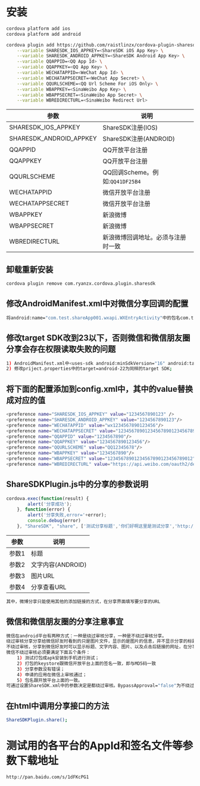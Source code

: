 
# 安装
```sh
cordova platform add ios
cordova platform add android

cordova plugin add https://github.com/raistlinzx/cordova-plugin-sharesdk.git \
	--variable SHARESDK_IOS_APPKEY=<ShareSDK iOS App Key> \
    --variable SHARESDK_ANDROID_APPKEY=<ShareSDK Android App Key> \
	--variable QQAPPID=<QQ App Id> \
	--variable QQAPPKEY=<QQ App Key> \
	--variable WECHATAPPID=<WeChat App Id> \
	--variable WECHATAPPSECRET=<WeChat App Secret> \
	--variable QQURLSCHEME=<QQ Url Scheme For iOS Only> \
	--variable WBAPPKEY=<SinaWeibo App Key> \
	--variable WBAPPSECRET=<SinaWeibo App Secret> \
	--variable WBREDIRECTURL=<SinaWeibo Redirect Url>
```

|参数|说明|
|---|---|
|SHARESDK_IOS_APPKEY|ShareSDK注册(IOS)|
|SHARESDK_ANDROID_APPKEY|ShareSDK注册(ANDROID)|
|QQAPPID|QQ开放平台注册|
|QQAPPKEY|QQ开放平台注册|
|QQURLSCHEME|QQ回调Scheme。例如:`QQ41DF25B4`|
|WECHATAPPID|微信开放平台注册|
|WECHATAPPSECRET|微信开放平台注册|
|WBAPPKEY|新浪微博|
|WBAPPSECRET|新浪微博|
|WBREDIRECTURL|新浪微博回调地址。必须与注册时一致|

## 卸载重新安装

```sh
cordova plugin remove com.ryanzx.cordova.plugin.sharesdk
```


## 修改AndroidManifest.xml中对微信分享回调的配置

```sh
将android:name="com.test.shareApp001.wxapi.WXEntryActivity"中的包名com.test.shareApp001换成自己应用的包名
```


## 修改target SDK改到23以下，否则微信和微信朋友圈分享会存在权限读取失败的问题

```sh
1) AndroidManifest.xml中<uses-sdk android:minSdkVersion="16" android:targetSdkVersion="22" />，此处的targetSdkVersion只要小于23就行，同时Android SDK Manager中还得安装有对应的版本;
2) 修改priject.properties中的target=android-22为同样的target SDK;
```

## 将下面的配置添加到config.xml中，其中的value替换成对应的值

```sh
<preference name="SHARESDK_IOS_APPKEY" value="1234567890123" />
<preference name="SHARESDK_ANDROID_APPKEY" value="1234567890123"/>
<preference name="WECHATAPPID" value="wx1234567890123456"/>
<preference name="WECHATAPPSECRET" value="12345678901234567890123456789012"/>
<preference name="QQAPPID" value="1234567890"/>
<preference name="QQAPPKEY" value="1234567890123456"/>
<preference name="QQURLSCHEME" value="QQ12345678"/>
<preference name="WBAPPKEY" value="1234567890"/>
<preference name="WBAPPSECRET" value="12345678901234567890123456789012"/>
<preference name="WBREDIRECTURL" value="https://api.weibo.com/oauth2/default.html"/>
```

## ShareSDKPlugin.js中的分享的参数说明

```js
cordova.exec(function(result) {
        alert('分享成功');
    }, function(error) {
        alert('分享失败,error='+error);
        console.debug(error)
    }, "ShareSDK", "share", ['测试分享标题','你们好啊这里是测试分享','http://cdn.qiyestore.com/openapi/upload/2015/12/25/EYZZ17L785.png','http://www.qiyestore.com']);
```
|参数|说明|
|---|---|
|参数1|标题|
|参数2|文字内容(ANDROID)|
|参数3|图片URL|
|参数4|分享查看URL|

```sh	
其中，微博分享只能使用其他的添加链接的方式，在分享界面填写要分享的URL
```


## 微信和微信朋友圈的分享注意事宜

```sh	
微信在android平台有两种方式：一种是绕过审核分享，一种是不绕过审核分享。
绕过审核分享分享给微信好友时看到的只是图片文件，显示的是图片的信息，并不显示分享的标题、文字、也链接不到网址；分享到微信朋友圈的是文字和图片。
不绕过审核，分享到微信好友时可以显示标题、文字内容、图片、以及点击后链接的网址，在分享的下方会有一个应用的名称；
微信不绕过审核必须要满足下面五个条件：
	1) 测试打包成apk安装到手机进行测试；
	2) 打包的keystore跟微信开放平台上面的签名一致，即与MD5码一致
	3) 分享参数没有错误；
	4) 申请的应用在微信上审核通过；
	5) 包名跟开放平台上面的一致。
可通过设置ShareSDK.xml中的参数决定是都绕过审核。BypassApproval="false"为不绕过审核，BypassApproval="true"为绕过审核 
```


## 在html中调用分享接口的方法

```sh	
ShareSDKPlugin.share();
```
 

# 测试用的各平台的AppId和签名文件等参数下载地址

```sh	
http://pan.baidu.com/s/1dFKcPG1
```
